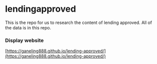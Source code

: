 # lendingapproved
This is the repo for us to research the content of lending approved. All of the data is in this repo.

### Display website
[https://ganeling888.github.io/lending-approved/](https://ganeling888.github.io/lending-approved/)

